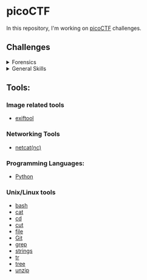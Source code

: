 # picoCTF

In this repository, I'm working on [picoCTF](https://picoctf.org/) challenges.
## Challenges 

<details>
<summary>Forensics</summary>

- [Enhance!](./forensics/enhance/)
- [information](./forensics/information/)
</details>

<details>
<summary>General Skills</summary>

- [Codebook](./general-skills/codebook/)
- [convertme.py](./general-skills/convertme.py/)
- [fixme1.py](./general-skills/fixme1.py/)
- [fixme2.py](./general-skills/fixme2.py/)
- [Glitch cat](./general-skills/glitch-cat/)
- [Hashing job app](./general-skills/hashing-job-app/)
- [magikarp-ground-mission](./general-skills/magikarp-ground-mission/)
- [Nice netcat...](./general-skills/convertme.py/)
- [Obedient Cat](./general-skills/obedient-cat/)
- [PW Crack 1](./general-skills/pw-crack-1/)
- [PW Crack 2](./general-skills/pw-crack-2/)
- [PW Crack 3](./general-skills/pw-crack-3/)
- [PW Crack 4](./general-skills/pw-crack-4/)
- [PW Crack 5](./general-skills/pw-crack-5/)
- [Python Wrangling](./general-skills/python-wrangling/)
- [runme.py](./general-skills/runme.py/)
- [strings it](./general-skills/strings-it/)
- [Tab, Tab, Attack](./general-skills/tab-tab-attack/)
- [Wave a flag](./general-skills/wave-a-flag/)
- [What's a netcat?](./general-skills/whats-a-netcat/)

</details>

## Tools:

### Image related tools
- [exiftool](https://exiftool.org/)

### Networking Tools
- [netcat(nc)](https://linux.die.net/man/1/nc)

### Programming Languages:
- [Python](https://www.python.org/)
### Unix/Linux tools
- [bash](https://www.gnu.org/software/bash/)
- [cat](https://en.wikipedia.org/wiki/Cat_(Unix))
- [cd](https://en.wikipedia.org/wiki/Cd_(command))
- [cut](https://en.wikipedia.org/wiki/Cut_(Unix))
- [file](https://en.wikipedia.org/wiki/File_(command))
- [Git](https://git-scm.com/)
- [grep](https://en.wikipedia.org/wiki/Grep)
- [strings](https://linux.die.net/man/1/strings)
- [tr](https://en.wikipedia.org/wiki/Tr_(Unix))
- [tree](https://en.wikipedia.org/wiki/Tree_(command))
- [unzip](https://linux.die.net/man/1/unzip)
